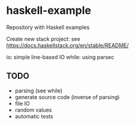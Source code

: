 # haskell-example
Repository with Haskell examples


Create new stack project: see https://docs.haskellstack.org/en/stable/README/


io: simple line-based IO
while: using parsec


## TODO

  - parsing (see while)
  - generate source code (inverse of parsing)
  - file IO
  - random values
  - automatic tests


